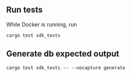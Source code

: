 ## Run tests
While Docker is running, run
```
cargo test sdk_tests
```

## Generate db expected output
```
cargo test sdk_tests -- --nocapture generate
```

